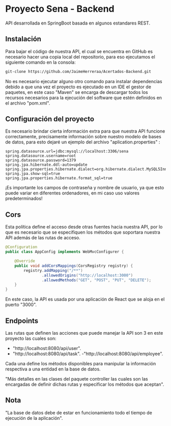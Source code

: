 # Proyecto Sena - Backend

API desarrollada en SpringBoot basada en algunos estandares REST.

## Instalación
Para bajar el código de nuestra API, el cual se encuentra en GitHub es necesario hacer una copia local del repositorio, para eso ejecutamos el siguiente comando en la consola:

```bash
git-clone https://github.com/JaimeHerreraa/Acertados-Backend.git
```
No es necesario ejecutar alguno otro comando para instalar dependencias debido a que una vez el proyecto es ejecutado en un IDE el gestor de paquetes, en este caso "Maven" se encarga de descargar todos los recursos necesarios para la ejecución del software que estén definidos en el archivo "pom.xml".

## Configuración del proyecto
Es necesario brindar cierta información extra para que nuestra API funcione correctamente, precisamente información sobre nuestro modelo de bases de datos, para esto dejaré un ejemplo del archivo "aplication.properties" :

```properties
spring.datasource.url=jdbc:mysql://localhost:3306/sena
spring.datasource.username=root
spring.datasource.password=1379
spring.jpa.hibernate.ddl-auto=update
spring.jpa.properties.hibernate.dialect=org.hibernate.dialect.MySQL5InnoDBDialect
spring.jpa.show-sql=true
spring.jpa.properties.hibernate.format_sql=true
```

¡Es importante los campos de contraseña y nombre de usuario, ya que esto puede variar en diferentes ordenadores, en mi caso uso valores predeterminados!

## Cors

Esta política define el acceso desde otras fuentes hacia nuestra API, por lo que es necesario que se especifiquen los métodos que soportara nuestra API además de las rutas de acceso.

```java
@Configuration
public class AppConfig implements WebMvcConfigurer {

    @Override
    public void addCorsMappings(CorsRegistry registry) {
        registry.addMapping("/**")
                .allowedOrigins("http://localhost:3000")
                .allowedMethods("GET", "POST", "PUT", "DELETE");
    }
}
```

En este caso, la API es usada por una aplicación de React que se aloja en el puerto "3000".

## Endpoints
Las rutas que definen las acciones que puede manejar la API son 3 en este proyecto las cuales son:

- "http://localhost:8080/api/user".
-  "http://localhost:8080/api/task".
-"http://localhost:8080/api/employee".

Cada una define los métodos disponibles para manipular la información respectiva a una entidad en la base de datos.

"Más detalles en las clases del paquete controller las cuales son las encargadas de definir dichas rutas y especificar los métodos que aceptan".

## Nota
"La base de datos debe de estar en funcionamiento todo el tiempo de ejecución de la aplicación".

